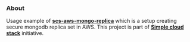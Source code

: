 ### About

Usage example of **[scs-aws-mongo-replica](https://github.com/eluck/scs-aws-mongo-replica)** which is a setup creating secure mongodb replica set in AWS. This project is part of **[Simple cloud stack](https://github.com/eluck/simple-cloud-stack)** initiative.
